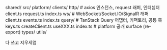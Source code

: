 shared/
src/
platform/
clients/
http/ # axios 인스턴스, request 래퍼, 인터셉터
client.ts
request.ts
index.ts
ws/ # WebSocket/Socket.IO/SignalR 래퍼
client.ts
events.ts
index.ts
query/ # TanStack Query 어댑터, 키팩토리, 공통 훅
keys.ts
createClient.ts
useXXX.ts
index.ts # platform 공개 surface (re-export)
types/
utils/

다 쓰고 지우세염
